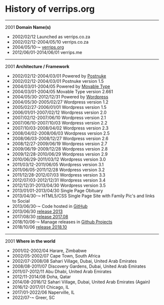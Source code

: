 # History of verrips.org

* * *

2001 <b>Domain Name(s)</b>

-   2002/02/12 Launched as verrips.co.za
-   2002/02/12-2004/05/10 verrips.co.za
-   2004/05/10-~ [verrips.org](https://verrips.org)
-   2012/06/01-2014/06/01 verrips.me

* * *

2001 <b>Architecture / Framework</b>

-   2002/02/12-2004/03/01 Powered by [Postnuke](http://postnuke.com)
-   2002/02/12-2004/03/01 Postnuke version 1.5
-   2004/03/01-2004/05 Powered by [Movable Type](https://www.movabletype.org)
-   2004/03/01-2004/05 Movable Type version 2.661
-   2004/05/30-2012/12/31 Powered by [Wordpress](http://wordpress.org)
-   2004/05/30-2005/02/27 Wordpress version 1.2
-   2005/02/27-2006/01/01 Wordpress version 1.5
-   2006/01/01-2007/02/12 Wordpress version 2.0
-   2007/02/12-2007/06/10 Wordpress version 2.1
-   2007/06/10-2007/10/03 Wordpress version 2.2
-   2007/10/03-2008/04/02 Wordpress version 2.3
-   2008/04/02-2008/06/03 Wordpress version 2.5
-   2008/06/03-2008/12/27 Wordpress version 2.6
-   2008/12/27-2009/06/19 Wordpress version 2.7
-   2009/06/19-2009/12/28 Wordpress version 2.8
-   2009/12/28-2010/06/29 Wordpress version 2.9
-   2010/06/29-2011/03/12 Wordpress version 3.0
-   2011/03/12-2011/06/05 Wordpress version 3.1
-   2011/06/05-2011/12/28 Wordpress version 3.2
-   2011/12/28-2012/07/03 Wordpress version 3.3
-   2012/07/03-2012/12/31 Wordpress version 3.4
-   2012/12/31-2013/04/30 Wordpress version 3.5
-   2013/01/01-2013/04/30 Single Page Obituary
-   2013/04/30-~ HTML5/CSS Single Page Site with Family Pic's and links to Social
-   2013/06/30-~ Code hosted in [GitHub](https://github.com/rverrips/verrips.org)
-   2013/06/30 [release 2013](https://github.com/rverrips/verrips.org/tree/2013)
-   2017/08/30 [release 2017.08](https://github.com/rverrips/verrips.org/tree/2017.08)
-   2018/10/06-~ Manage releases in [Github Projects](https://github.com/rverrips/verrips.org/projects/)
-   2018/10/06 [release 2018.10](https://github.com/rverrips/verrips.org/tree/2018.10)

* * *

2001 <b>Where in the world</b>

-   2001/02-2002/04 Harare, Zimbabwe
-   2002/05-2002/07 Cape Town, South Africa
-   2002/07-2008/08 Sahari Village, Dubai, United Arab Emirates
-   2008/08-2011/07 Discovery Gardens, Dubai, United Arab Emirates
-   2011/07-2012/11 Abu Dhabi, United Arab Emirates
-   2012/11-2014/08 Doha, Qatar
-   2014/08-2016/12 Sahari Village, Dubai, United Arab Emirates (Again)
-   2016/12-2017/01 Chicago, IL
-   2017/01-2022/06 Naperville, IL
-   2022/07-~ Greer, SC

